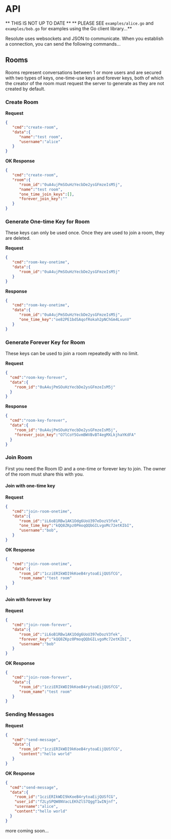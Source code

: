 # API

** THIS IS NOT UP TO DATE **
** PLEASE SEE `examples/alice.go` and `examples/bob.go` for examples using the Go client library...**

Resolute uses websockets and JSON to communicate. When you establish a connection, you can send the following commands...


## Rooms

Rooms represent conversations between 1 or more users and are secured with two types of keys, one-time-use keys and forever keys, both of which the creator of the room must request the server to generate as they are not created by default.

### Create Room

**Request**
```json
{
   "cmd":"create-room",
   "data":{
      "name":"test room",
      "username":"alice"
   }
}
```

**OK Response**
```json
{
   "cmd":"create-room",
   "room":{
      "room_id":"0uA4ujPmSOuHzYecbDe2ysGFmzeIsM5j",
      "name":"test room",
      "one_time_join_keys":[],
      "forever_join_key":""
   }
}
```

### Generate One-time Key for Room

These keys can only be used once. Once they are used to join a room, they are deleted.

**Request**
```json
{
   "cmd":"room-key-onetime",
   "data":{
      "room_id":"0uA4ujPmSOuHzYecbDe2ysGFmzeIsM5j"
   }
}
```

**Response**
```json
{
   "cmd":"room-key-onetime",
   "data":{
      "room_id":"0uA4ujPmSOuHzYecbDe2ysGFmzeIsM5j",
      "one_time_key":"oe82PE1bdSAqofRokah2pNChGm4LvunV"
   }
}
```

### Generate Forever Key for Room

These keys can be used to join a room repeatedly with no limit.

**Request**
```json
{
  "cmd":"room-key-forever",
  "data":{
    "room_id":"0uA4ujPmSOuHzYecbDe2ysGFmzeIsM5j"
  }
}
```

**Response**
```json
{
  "cmd":"room-key-forever",
  "data":{
    "room_id":"0uA4ujPmSOuHzYecbDe2ysGFmzeIsM5j",
    "forever_join_key":"O7lCoY5GvmBWVBvBT4egMXLkjhaYKdFA"
  }
}
```

### Join Room

First you need the Room ID and a one-time or forever key to join. The owner of the room must share this with you.

#### Join with one-time key

**Request**
```json
{
   "cmd":"join-room-onetime",
   "data":{
      "room_id":"iL6oB1RBw1AK1Odg6UoU397eDozV3fek",
      "one_time_key":"kQQ8ZKpz0PmoqQQbGILvgoMc72etKIbI",
      "username":"bob",
   }
}
```

**OK Response**
```json
{
   "cmd":"join-room-onetime",
   "data":{
      "room_id":"1cziERIkWDI9kKoeB4rytoaEijQUSfCG",
      "room_name":"test room"
   }
}
```

#### Join with forever key

**Request**
```json
{
   "cmd":"join-room-forever",
   "data":{
      "room_id":"iL6oB1RBw1AK1Odg6UoU397eDozV3fek",
      "forever_key":"kQQ8ZKpz0PmoqQQbGILvgoMc72etKIbI",
      "username":"bob"
   }
}
```

**OK Response**
```json
{
   "cmd":"join-room-forever",
   "data":{
      "room_id":"1cziERIkWDI9kKoeB4rytoaEijQUSfCG",
      "room_name":"test room"
   }
}
```


### Sending Messages

**Request**
```json
{
   "cmd":"send-message",
   "data":{
      "room_id":"1cziERIkWDI9kKoeB4rytoaEijQUSfCG",
      "content":"hello world"
   }
}
```

**OK Response**
```json
{
  "cmd":"send-message",
  "data":{
    "room_id":"1cziERIkWDI9kKoeB4rytoaEijQUSfCG",
    "user_id":"f2LySPQW8NVacLEKhZlS7QggT1wINjnf",
    "username":"alice",
    "content":"hello world"
  }
}
```


more coming soon...
